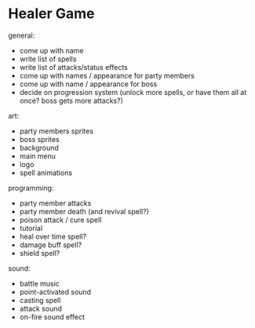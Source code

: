 # Healer Game
general:
- come up with name
- write list of spells
- write list of attacks/status effects
- come up with names / appearance for party members
- come up with name / appearance for boss
- decide on progression system (unlock more spells, or have them all at once? boss gets more attacks?)

art:
- party members sprites
- boss sprites
- background
- main menu
- logo
- spell animations

programming:
- party member attacks
- party member death (and revival spell?)
- poison attack / cure spell
- tutorial
- heal over time spell?
- damage buff spell?
- shield spell?

sound:
- battle music
- point-activated sound
- casting spell
- attack sound
- on-fire sound effect
